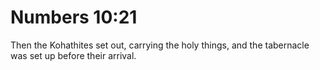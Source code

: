 # Numbers 10:21

Then the Kohathites set out, carrying the holy things, and the tabernacle was set up before their arrival.
